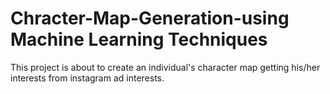 # Chracter-Map-Generation-using Machine Learning Techniques
This project is about to create an individual's character map getting his/her interests from instagram ad interests.
